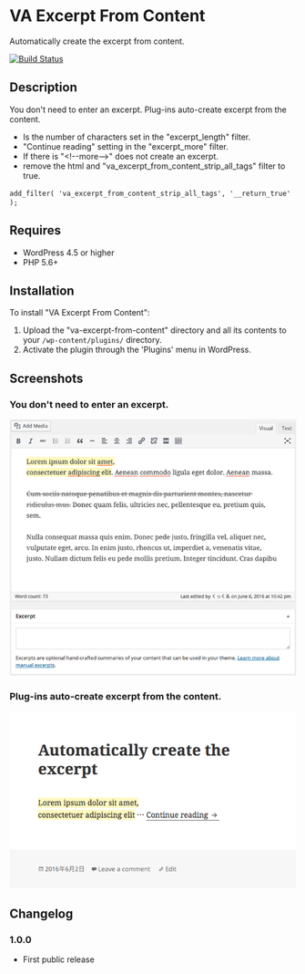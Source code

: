 VA Excerpt From Content
==============================

Automatically create the excerpt from content.

[![Build Status](https://travis-ci.org/visualive/va-excerpt-from-content.svg?branch=master)](https://travis-ci.org/visualive/va-excerpt-from-content)

## Description

You don't need to enter an excerpt. Plug-ins auto-create excerpt from the content.

* Is the number of characters set in the "excerpt_length" filter.
* "Continue reading" setting in the "excerpt_more" filter.
* If there is "&lt;!--more--&gt;" does not create an excerpt.
* remove the html and "va_excerpt_from_content_strip_all_tags" filter to true.

```
add_filter( 'va_excerpt_from_content_strip_all_tags', '__return_true' );
```

## Requires

* WordPress 4.5 or higher
* PHP 5.6+  

## Installation

To install "VA Excerpt From Content":

1. Upload the "va-excerpt-from-content" directory and all its contents to your `/wp-content/plugins/` directory.
2. Activate the plugin through the 'Plugins' menu in WordPress.

## Screenshots

### You don't need to enter an excerpt.
![Post Edit.](./screenshot-1.png)  

### Plug-ins auto-create excerpt from the content.
![Post View.](./screenshot-2.png)  

## Changelog

### 1.0.0
* First public release
